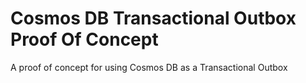 # Cosmos DB Transactional Outbox Proof Of Concept

A proof of concept for using Cosmos DB as a Transactional Outbox
